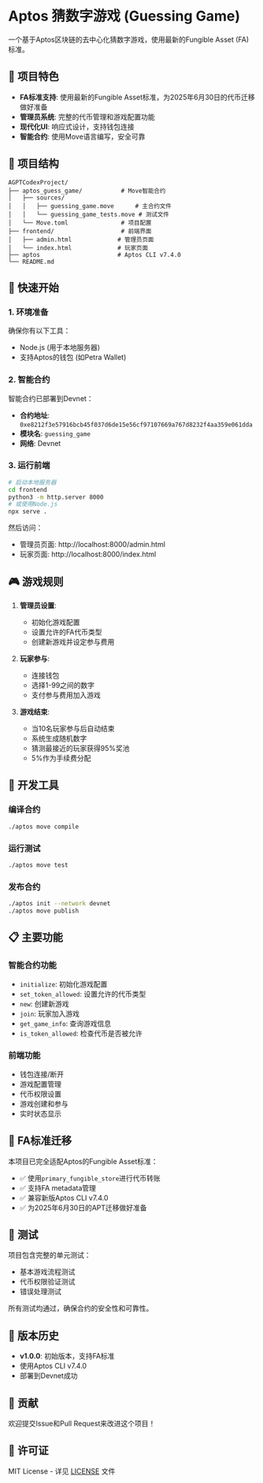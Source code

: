 # Aptos 猜数字游戏 (Guessing Game)

一个基于Aptos区块链的去中心化猜数字游戏，使用最新的Fungible Asset (FA) 标准。

## 🎯 项目特色

- **FA标准支持**: 使用最新的Fungible Asset标准，为2025年6月30日的代币迁移做好准备
- **管理员系统**: 完整的代币管理和游戏配置功能
- **现代化UI**: 响应式设计，支持钱包连接
- **智能合约**: 使用Move语言编写，安全可靠

## 📁 项目结构

```
AGPTCodexProject/
├── aptos_guess_game/           # Move智能合约
│   ├── sources/
│   │   ├── guessing_game.move      # 主合约文件
│   │   └── guessing_game_tests.move # 测试文件
│   └── Move.toml               # 项目配置
├── frontend/                   # 前端界面
│   ├── admin.html             # 管理员页面
│   └── index.html             # 玩家页面
├── aptos                      # Aptos CLI v7.4.0
└── README.md
```

## 🚀 快速开始

### 1. 环境准备

确保你有以下工具：
- Node.js (用于本地服务器)
- 支持Aptos的钱包 (如Petra Wallet)

### 2. 智能合约

智能合约已部署到Devnet：
- **合约地址**: `0xe8212f3e57916bcb45f037d6de15e56cf97107669a767d8232f4aa359e061dda`
- **模块名**: `guessing_game`
- **网络**: Devnet

### 3. 运行前端

```bash
# 启动本地服务器
cd frontend
python3 -m http.server 8000
# 或使用Node.js
npx serve .
```

然后访问：
- 管理员页面: http://localhost:8000/admin.html
- 玩家页面: http://localhost:8000/index.html

## 🎮 游戏规则

1. **管理员设置**:
   - 初始化游戏配置
   - 设置允许的FA代币类型
   - 创建新游戏并设定参与费用

2. **玩家参与**:
   - 连接钱包
   - 选择1-99之间的数字
   - 支付参与费用加入游戏

3. **游戏结束**:
   - 当10名玩家参与后自动结束
   - 系统生成随机数字
   - 猜测最接近的玩家获得95%奖池
   - 5%作为手续费分配

## 🔧 开发工具

### 编译合约
```bash
./aptos move compile
```

### 运行测试
```bash
./aptos move test
```

### 发布合约
```bash
./aptos init --network devnet
./aptos move publish
```

## 📋 主要功能

### 智能合约功能
- `initialize`: 初始化游戏配置
- `set_token_allowed`: 设置允许的代币类型
- `new`: 创建新游戏
- `join`: 玩家加入游戏
- `get_game_info`: 查询游戏信息
- `is_token_allowed`: 检查代币是否被允许

### 前端功能
- 钱包连接/断开
- 游戏配置管理
- 代币权限设置
- 游戏创建和参与
- 实时状态显示

## 🔄 FA标准迁移

本项目已完全适配Aptos的Fungible Asset标准：

- ✅ 使用`primary_fungible_store`进行代币转账
- ✅ 支持FA metadata管理
- ✅ 兼容新版Aptos CLI v7.4.0
- ✅ 为2025年6月30日的APT迁移做好准备

## 🧪 测试

项目包含完整的单元测试：
- 基本游戏流程测试
- 代币权限验证测试
- 错误处理测试

所有测试均通过，确保合约的安全性和可靠性。

## 📝 版本历史

- **v1.0.0**: 初始版本，支持FA标准
- 使用Aptos CLI v7.4.0
- 部署到Devnet成功

## 🤝 贡献

欢迎提交Issue和Pull Request来改进这个项目！

## 📄 许可证

MIT License - 详见 [LICENSE](LICENSE) 文件
